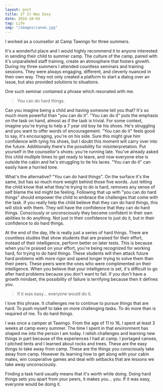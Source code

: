 ```yaml
---
layout: post
title: If It Was Easy
date: 2016-10-03
tag: Life
img: "/images/canoe.jpg"
---
```


I worked as a counsellor at Camp Tawingo for three summers.

It's a wonderful place and I would highly recommend it to anyone interested in sending their child to summer camp. The culture of the camp, paired with it's unparalleled staff training, create an atmosphere that fosters growth. During my three summers I attended countless seminars and training sessions. They were always engaging, different, and cleverly nuanced in their own way. They not only created a platform to start a dialog over an issue, but also provided solutions to situations.

One such seminar contained a phrase which resonated with me.

> You can do hard things.

Can you imagine being a child and having someone tell you that? It's so much more powerful than "you can do it". "You can do it" puts the emphasis on the task on hand, almost as if the task is trivial. For some context, imagine you're trying to help a 7 year old boy tie his shoes. He's struggling and you want to offer words of encouragement. "You can do it" feels good to say, it's encouraging, you're on his side. Sure this might give him confidence with tying his shoes, but I doubt this moment will carry over into the future. Additionally there's the possibility for misinterpretation. Put yourself in the counsellor's shoes: you're running late. You've already asked this child multiple times to get ready to leave, and now everyone else is outside the cabin and he's struggling to tie his laces. "You can do it" can easily have a hurried tone.

What's the alternative? "You can do hard things". On the surface it's the same, but has so much more weight behind those five words. Just letting the child know that what they're trying to do is hard, removes any sense of self blame the kid might be feeling. Following that up with "you can do hard things" should empower the child to embrace the challenges that come with the task. If you really help the child believe that they can do hard things, this will stick with them. They will have the confidence that they can do hard things. Consciously or unconsciously they become confident in their own abilities to do anything. Not just in their confidence to just do it, but in their confidence to do hard things.

At the end of the day, life is really just a series of hard things. There are countless studies that show students that are praised for their effort, instead of their intelligence, perform better on later tests. This is because when you're praised on your effort, you're being recognized for working hard, for trying to do hard things. These students will then attack future hard problems with more rigor and spend longer trying to solve them than their peers. These peers were the ones who were complimented on their intelligence. When you believe that your intelligence is set, it's difficult to go after hard problems because you don't want to fail. If you don't have a growth mindset, the possibility of failure is terrifying because then it defines you.

> If it was easy... everyone would do it.

I love this phrase. It challenges me to continue to pursue things that are hard. To push myself to take on more challenging tasks. To do more than is required of me. To do hard things.

I was once a camper at Tawingo. From the age of 11 to 16, I spent at least 3 weeks at camp every summer. The time I spent in that environment has shaped me into the person I am today. I relish challenges and learning new things in part because of the experiences I had at camp. I portaged canoes, I pitched tents and I learned about rocks and trees. These are the easy things to take away from camp. These are the things you consciously take away from camp. However its learning how to get along with your cabin mates, win cooperative games and deal with setbacks that are lessons we take away unconsciously.

Finding a task hard usually means that it's worth while doing. Doing hard things sets you apart from your peers, it makes you... you. If it was easy, everyone would be doing it.

